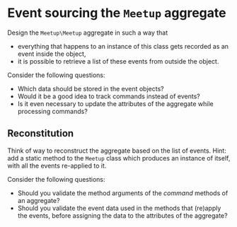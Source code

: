 # Event sourcing the `Meetup` aggregate

Design the `Meetup\Meetup` aggregate in such a way that

- everything that happens to an instance of this class gets recorded as an event inside the object,
- it is possible to retrieve a list of these events from outside the object.

Consider the following questions:

- Which data should be stored in the event objects?
- Would it be a good idea to track commands instead of events?
- Is it even necessary to update the attributes of the aggregate while processing commands?

## Reconstitution

Think of way to reconstruct the aggregate based on the list of events. Hint: add a static method to the `Meetup` class which produces an instance of itself, with all the events re-applied to it.

Consider the following questions:

- Should you validate the method arguments of the *command* methods of an aggregate?
- Should you validate the event data used in the methods that (re)apply the events, before assigning the data to the attributes of the aggregate?
